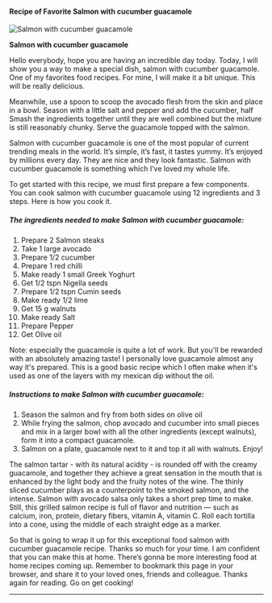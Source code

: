             

#### Recipe of Favorite Salmon with cucumber guacamole

![Salmon with cucumber guacamole](https://img-global.cpcdn.com/recipes/b1fe94f149833aa1/751x532cq70/salmon-with-cucumber-guacamole-recipe-main-photo.jpg)

**Salmon with cucumber guacamole**

Hello everybody, hope you are having an incredible day today. Today, I will show you a way to make a special dish, salmon with cucumber guacamole. One of my favorites food recipes. For mine, I will make it a bit unique. This will be really delicious.

Meanwhile, use a spoon to scoop the avocado flesh from the skin and place in a bowl. Season with a little salt and pepper and add the cucumber, half Smash the ingredients together until they are well combined but the mixture is still reasonably chunky. Serve the guacamole topped with the salmon.

Salmon with cucumber guacamole is one of the most popular of current trending meals in the world. It’s simple, it’s fast, it tastes yummy. It’s enjoyed by millions every day. They are nice and they look fantastic. Salmon with cucumber guacamole is something which I’ve loved my whole life.

To get started with this recipe, we must first prepare a few components. You can cook salmon with cucumber guacamole using 12 ingredients and 3 steps. Here is how you cook it.

##### The ingredients needed to make Salmon with cucumber guacamole:

1.  Prepare 2 Salmon steaks
2.  Take 1 large avocado
3.  Prepare 1/2 cucumber
4.  Prepare 1 red chilli
5.  Make ready 1 small Greek Yoghurt
6.  Get 1/2 tspn Nigella seeds
7.  Prepare 1/2 tspn Cumin seeds
8.  Make ready 1/2 lime
9.  Get 15 g walnuts
10.  Make ready Salt
11.  Prepare Pepper
12.  Get Olive oil

Note: especially the guacamole is quite a lot of work. But you'll be rewarded with an absolutely amazing taste! I personally love guacamole almost any way it's prepared. This is a good basic recipe which I often make when it's used as one of the layers with my mexican dip without the oil.

##### Instructions to make Salmon with cucumber guacamole:

1.  Season the salmon and fry from both sides on olive oil
2.  While frying the salmon, chop avocado and cucumber into small pieces and mix in a larger bowl with all the other ingredients (except walnuts), form it into a compact guacamole.
3.  Salmon on a plate, guacamole next to it and top it all with walnuts. Enjoy!

The salmon tartar - with its natural acidity - is rounded off with the creamy guacamole, and together they achieve a great sensation in the mouth that is enhanced by the light body and the fruity notes of the wine. The thinly sliced cucumber plays as a counterpoint to the smoked salmon, and the intense. Salmon with avocado salsa only takes a short prep time to make. Still, this grilled salmon recipe is full of flavor and nutrition — such as calcium, iron, protein, dietary fibers, vitamin A, vitamin C. Roll each tortilla into a cone, using the middle of each straight edge as a marker.

So that is going to wrap it up for this exceptional food salmon with cucumber guacamole recipe. Thanks so much for your time. I am confident that you can make this at home. There’s gonna be more interesting food at home recipes coming up. Remember to bookmark this page in your browser, and share it to your loved ones, friends and colleague. Thanks again for reading. Go on get cooking!

* * *